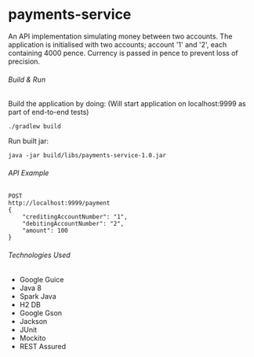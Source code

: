 # payments-service

An API implementation simulating money between two accounts. 
The application is initialised with two accounts; account '1' and '2', each containing 4000 pence. 
Currency is passed in pence to prevent loss of precision. 


###### Build & Run

Build the application by doing: (Will start application on localhost:9999 as part of end-to-end tests)
```
./gradlew build
```

Run built jar:
```
java -jar build/libs/payments-service-1.0.jar
```

###### API Example

```
POST
http://localhost:9999/payment
{
    "creditingAccountNumber": "1",
    "debitingAccountNumber": "2",
    "amount": 100
}
```

###### Technologies Used

* Google Guice
* Java 8
* Spark Java
* H2 DB
* Google Gson
* Jackson
* JUnit
* Mockito
* REST Assured
